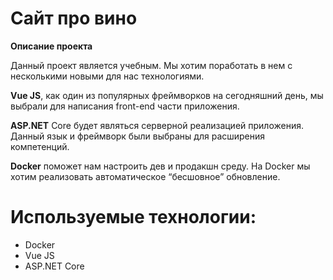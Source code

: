 # Сайт про вино
**Описание проекта**

Данный проект является учебным. Мы хотим поработать в нем с несколькими новыми для нас технологиями.

**Vue JS**, как один из популярных фреймворков на сегодняшний день, мы выбрали для написания front-end части приложения.

**ASP.NET** Core будет являться серверной реализацией приложения. Данный язык и фреймворк были выбраны для расширения компетенций.

**Docker** поможет нам настроить дев и продакшн среду. На Docker мы хотим реализовать автоматическое “бесшовное” обновление.


# Используемые технологии:
- Docker
- Vue JS
- ASP.NET Core
